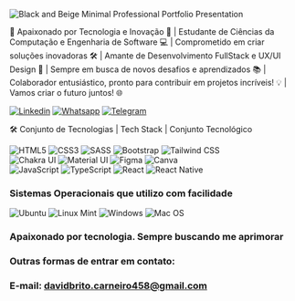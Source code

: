 

![Black and Beige Minimal Professional Portfolio Presentation](https://github.com/DavidBrito32/DavidBrito32/assets/125412383/92230af0-0443-4a93-b8b0-b9331fc87d28)

🚀 Apaixonado por Tecnologia e Inovação 🌟 | Estudante de Ciências da Computação e Engenharia de Software 💻 | Comprometido em criar soluções inovadoras 🛠️ | Amante de Desenvolvimento FullStack e UX/UI Design 🎨 | Sempre em busca de novos desafios e aprendizados 📚 | Colaborador entusiástico, pronto para contribuir em projetos incríveis! 💡 | Vamos criar o futuro juntos! 🌐




[![Linkedin](https://img.shields.io/badge/LinkedIn-0077B5?style=for-the-badge&logo=linkedin&logoColor=white)](https://www.linkedin.com/in/davi-brito-0ba17820b/) 
[![Whatsapp](	https://img.shields.io/badge/WhatsApp-25D366?style=for-the-badge&logo=whatsapp&logoColor=white)](+5585996652002)
[![Telegram](https://img.shields.io/badge/Telegram-2CA5E0?style=for-the-badge&logo=telegram&logoColor=white)](+5585996652002)

🛠   Conjunto de Tecnologias | Tech Stack | Conjunto Tecnológico

![HTML5](https://img.shields.io/badge/HTML5-E34F26?style=for-the-badge&logo=html5&logoColor=white)
![CSS3](https://img.shields.io/badge/CSS3-1572B6?style=for-the-badge&logo=css3&logoColor=white)
![SASS](https://img.shields.io/badge/SASS-CC6699?style=for-the-badge&logo=sass&logoColor=white)
![Bootstrap](https://img.shields.io/badge/Bootstrap-563D7C?style=for-the-badge&logo=bootstrap&logoColor=white)
![Tailwind CSS](https://img.shields.io/badge/Tailwind%20CSS-38B2AC?style=for-the-badge&logo=tailwind-css&logoColor=white) <br>
![Chakra UI](https://img.shields.io/badge/Chakra_UI-319795?style=for-the-badge&logo=chakra-ui&logoColor=white)
![Material UI](https://img.shields.io/badge/Material_UI-0081CB?style=for-the-badge&logo=material-ui&logoColor=white)
![Figma](https://img.shields.io/badge/Figma-F24E1E?style=for-the-badge&logo=figma&logoColor=white)
![Canva](https://img.shields.io/badge/Canva-FFFFFF?style=for-the-badge&logo=canva&logoColor=red)<br>
![JavaScript](https://img.shields.io/badge/JavaScript-F7DF1E?style=for-the-badge&logo=javascript&logoColor=black)
![TypeScript](https://img.shields.io/badge/TypeScript-007ACC?style=for-the-badge&logo=typescript&logoColor=white)
![React](https://img.shields.io/badge/React-20232A?style=for-the-badge&logo=react&logoColor=61DAFB)
![React Native](https://img.shields.io/badge/React_Native-20232A?style=for-the-badge&logo=react&logoColor=61DAFB)



### Sistemas Operacionais que utilizo com facilidade

![Ubuntu](https://img.shields.io/badge/Ubuntu-E95420?style=for-the-badge&logo=ubuntu&logoColor=green)
![Linux Mint](https://img.shields.io/badge/Linux_Mint-87CF3E?style=for-the-badge&logo=linux-mint&logoColor=black)
![Windows](https://img.shields.io/badge/Windows-0078D6?style=for-the-badge&logo=windows&logoColor=black)
![Mac OS](https://img.shields.io/badge/mac%20os-000000?style=for-the-badge&logo=apple&logoColor=yellow)



### Apaixonado por tecnologia. Sempre buscando me aprimorar
### Outras formas de entrar em contato:
### E-mail: davidbrito.carneiro458@gmail.com
